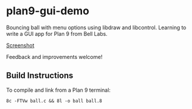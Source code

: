 # plan9-gui-demo

Bouncing ball with menu options using libdraw and libcontrol. Learning to write a GUI app for Plan 9 from Bell Labs.

[Screenshot](ball.png)

Feedback and improvements welcome!

## Build Instructions

To compile and link from a Plan 9 terminal:

`8c -FTVw ball.c && 8l -o ball ball.8`

